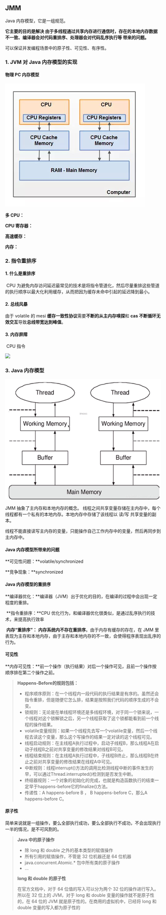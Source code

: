 ## JMM

Java 内存模型，它是一组规范。

**它主要的目的是解决 由于多线程通过共享内存进行通信时，存在的本地内存数据不一致、编译器会对代码重排序、处理器会对代码乱序执行等 带来的问题。**

可以保证并发编程场景中的原子性、可见性、有序性。



### 1. JVM 对 Java 内存模型的实现

#### 物理 PC 内存模型

![](img/JMM-CPU.jpg)

**多 CPU：**

**CPU 寄存器：**

**高速缓存：**

**内存：**



### 2. 指令重排序

#### 	1. 什么是重排序

​	CPU 为避免内存访问延迟最常见的技术是将指令管道化，然后尽量重排这些管道的执行顺序以最大化利用缓存，从而把因为缓存未命中引起的延迟降到最小。

#### 2. 总线风暴

由于 volatile 的 mesi **缓存一致性协议**需要**不断的从主内存嗅探**和 **cas 不断循环无效交互**导致**总线带宽达到峰值**。

#### 	3. 内存屏障

​	CPU 指令

![](D:/Book/MyNotes/my-notes/img/内存屏障.png)

### 3. Java 内存模型

![](img/JMM-Java.png)



JMM 抽象了主内存和本地内存的概念。
线程之间共享变量存储在主内存中，每个线程都有一个私有的本地内存。本地内存中存储了该线程以 读/写 共享变量的副本。

线程不能直接读写主内存的变量，只能操作自己工作内存中的变量，然后再同步到主内存中。

#### Java 内存模型所带来的问题

**可见性问题：**volatile/synchronized

**竞争现象：**synchronized

#### Java 内存模型的重排序

​	**编译器优化：**编译器（JVM）出于优化的目的，在编译的过程中会出现一定程度的重排。

​	**指令重排序：**CPU 优化行为，和编译器优化很类似，是通过乱序执行的技术，来提高执行效率

​	**内存“重排序”：** **内存系统内不存在重排序**。由于内存有缓存的存在，在 JMM 里表现为主存和本地内存，由于主存和本地内存的不一致，会使得程序表现出乱序的行为。

#### 可见性

**内存可见性：**前一个操作（执行结果）对后一个操作可见，且前一个操作按顺序排在第二个操作之前。

> **Happens-Before的规则包括：**
>
> - 程序顺序原则：在一个线程内一段代码的执行结果是有序的。虽然还会指令重排，但是随便它怎么排，结果是按照我们代码的顺序生成的不会变。
> - 锁规则：无论是在单线程环境还是多线程环境，对于同一个锁来说，一个线程对这个锁解锁之后，另一个线程获取了这个锁都能看到前一个线程的操作结果。
> - volatile变量规则：如果一个线程先去写一个volatile变量，然后一个线程去读这个变量，那么这个写操作的结果一定对读的这个线程可见。
> - 线程启动规则：在主线程A执行过程中，启动子线程B，那么线程A在启动子线程B之前对共享变量的修改结果对线程B可见。
> - 线程结束规则：在主线程A执行过程中，子线程B终止，那么线程B在终止之前对共享变量的修改结果在线程A中可见。
> - 中断规则：线程interrupt()方法的调用比检测线程中断的事件发生的早，可以通过Thread.interrupted()检测到是否发生中断。
> - 终结器规则：一个对象的初始化的完成，也就是构造函数执行的结束一定早于happens-before它的finalize()方法。
> - 传递性：A happens-before B ， B happens-before C，那么A happens-before C。

#### 原子性

简单来说就是一组操作，要么全部执行成功，要么全部执行不成功，不会出现执行一半的情况，是不可风割的。

> **Java 中的原子操作**
>
> - 除 long 和 double 之外的基本类型的赋值操作
> - 所有引用的赋值操作，不管是 32 位机器还是 64 位机器
> - java.concurrent.Atomic.* 包中所有类的原子操作
> - ...
>
> **long 和 double 的原子性**
>
> 在官方文档中，对于 64 位值的写入可以分为两个 32 位的操作进行写入。所以在 32 位上的 JVM，对于 long 和 double 变量的操作就不是原子性的，在 64 位的 JVM 就是原子性的。在商用的虚拟机中，已经将 long 和 double 变量的写入都为原子性的